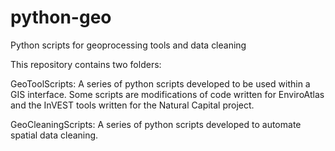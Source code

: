 # python-geo
Python scripts for geoprocessing tools and data cleaning

This repository contains two folders:

GeoToolScripts: A series of python scripts developed to be used within a GIS interface.
Some scripts are modifications of code written for EnviroAtlas and the InVEST tools written for the Natural Capital project.

GeoCleaningScripts: A series of python scripts developed to automate spatial data cleaning.

